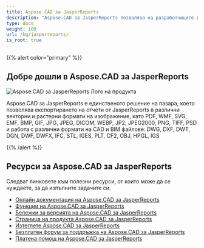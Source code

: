 ```yaml
---
title: Aspose.CAD за JasperReports
description: "Aspose.CAD за JasperReports позволява на разработчиците да отварят, четат и обработват AutoCAD DWG, DXF, DWT и други формати на CAD и BIM файлове, като: DGN, DWF, DWFX, IFC, STL, IGES, PLT, CF2, OBJ, HPGL, IGS."
type: docs
weight: 100
url: /bg/jasperreports/
is_root: true
---
```


{{% alert color="primary" %}}

## **Добре дошли в Aspose.CAD за JasperReports**

![Aspose.CAD за JasperReports Лого на продукта](home_3.png)

Aspose.CAD за JasperReports е единственото решение на пазара, което позволява експортирането на отчети от JasperReports в различни векторни и растерни формати на изображение, като PDF, WMF, SVG, EMF, BMP, GIF, JPG, JPEG, DICOM, WEBP, JP2, JPEG2000, PNG, TIFF, PSD и работа с различни формати на CAD и BIM файлове: DWG, DXF, DWT, DGN, DWF, DWFX, IFC, STL, IGES, PLT, CF2, OBJ, HPGL, IGS

{{% /alert %}}

## **Ресурси за Aspose.CAD за JasperReports**

Следват линковете към полезни ресурси, от които може да се нуждаете, за да изпълните задачите си.

- [Онлайн документация на Aspose.CAD за JasperReports](/bg/cad/jasperreports/)
- [Функции на Aspose.CAD за JasperReports](/bg/cad/jasperreports/features-overview/)
- [Бележки за версията на Aspose.CAD за JasperReports](https://releases.aspose.com/cad/jasperreports/release-notes/)
- [Страница на продукта Aspose.CAD за JasperReports](https://products.aspose.com/cad/jasperreports/)
- [Изтеглете Aspose.CAD за JasperReports](https://downloads.aspose.com/cad/jasperreports)
- [Безплатен форум за поддръжка на Aspose.CAD за JasperReports](https://forum.aspose.com/c/cad/19)
- [Платена помощ на Aspose.CAD за JasperReports](https://helpdesk.aspose.com/)
